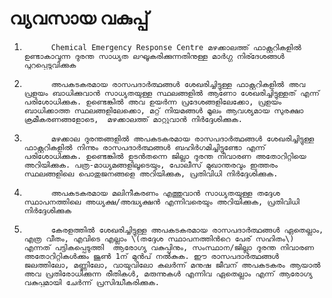 # വ്യവസായ വകുപ്പ്

1.           Chemical Emergency Response Centre മഴക്കാലത്ത് ഫാക്റ്ററികളില്‍ ഉണ്ടാകാവുന്ന ദുരന്ത സാധ്യത ലഘൂകരിക്കുന്നതിനുള്ള മാര്‍ഗ്ഗ നിര്ദേശങ്ങള്‍ പുറപ്പെടുവിക്കുക

2.           അപകടകരമായ രാസപദാര്‍ത്ഥങ്ങള്‍ ശേഖരിച്ചിട്ടുള്ള ഫാക്റ്ററികളില്‍ അവ പ്രളയം ബാധിക്കുവാന്‍ സാധ്യതയുള്ള സ്ഥലങ്ങളില്‍ ആണോ ശേഖരിച്ചിട്ടുള്ളത് എന്ന് പരിശോധിക്കുക. ഉണ്ടെങ്കില്‍ അവ ഉയര്‍ന്ന പ്രദേശങ്ങളിലേക്കോ, പ്രളയം ബാധിക്കാത്ത സ്ഥലങ്ങളിലേക്കൊ, മറ്റ് നിയമങ്ങള്‍ മൂലം ആവശ്യമായ സുരക്ഷാ ക്രമീകരണങ്ങളോടെ,  മഴക്കാലത്ത് മാറ്റുവാന്‍ നിര്‍ദ്ദേശിക്കുക.

3.           മഴക്കാല ദുരന്തങ്ങളില്‍ അപകടകരമായ രാസപദാര്‍ത്ഥങ്ങള്‍ ശേഖരിച്ചിട്ടുള്ള ഫാക്റ്ററികളില്‍ നിന്നും രാസപദാര്‍ത്ഥങ്ങള്‍ ബഹിര്‍ഗമിച്ചിട്ടുണ്ടോ എന്ന് പരിശോധിക്കുക. ഉണ്ടെങ്കില്‍ ഉടന്‍തന്നെ ജില്ലാ ദുരന്ത നിവാരണ അതോറിറ്റിയെ അറിയിക്കുക. പത്ര-മാധ്യമങ്ങളിലൂടെയും, പോലീസ് മുഖാന്തരവും ഇത്തരം സ്ഥലങ്ങളിലെ പൊതുജനങ്ങളെ അറിയിക്കുക, പ്രതിവിധി നിര്‍ദ്ദേശിക്കുക.

4.           അപകടകരമായ മലിനീകരണം എത്തുവാന്‍ സാധ്യതയുള്ള തദ്ദേശ സ്ഥാപനത്തിലെ അധ്യക്ഷ/അദ്ധ്യക്ഷന്‍ എന്നിവരെയും അറിയിക്കുക, പ്രതിവിധി നിര്‍ദ്ദേശിക്കുക

5.           കേരളത്തില്‍ ശേഖരിച്ചിട്ടുള്ള അപകടകരമായ രാസപദാര്‍ത്ഥങ്ങള്‍ ഏതെല്ലാം,  എത്ര വീതം, എവിടെ എല്ലാം \(തദ്ദേശ സ്ഥാപനത്തിന്‍റെ പേര് സഹിതം\) എന്നത് പട്ടികപ്പെടുത്തി  ആരോഗ്യ വകുപ്പിനും, സംസ്ഥാന/ജില്ലാ ദുരന്ത നിവാരണ അതോറിറ്റികള്‍ക്കും ജൂണ്‍ 1ന് മുന്‍പ് നല്‍കുക. ഈ രാസപദാര്‍ത്ഥങ്ങള്‍ ജലത്തിലോ, മണ്ണിലോ, വായുവിലോ കലര്‍ന്ന് മനുഷ ജീവന് അപകടകരം ആയാല്‍ അവ പ്രതിരോധിക്കുന്ന രീതികള്‍, മരുന്നുകള്‍ എന്നിവ ഏതെല്ലാം എന്ന് ആരോഗ്യ വകുപ്പുമായി ചേര്‍ന്ന് പ്രസിദ്ധീകരിക്കുക.

